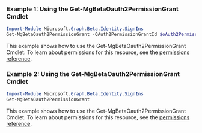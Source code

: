 ### Example 1: Using the Get-MgBetaOauth2PermissionGrant Cmdlet
```powershell
Import-Module Microsoft.Graph.Beta.Identity.SignIns
Get-MgBetaOauth2PermissionGrant -OAuth2PermissionGrantId $oAuth2PermissionGrantId
```
This example shows how to use the Get-MgBetaOauth2PermissionGrant Cmdlet.
To learn about permissions for this resource, see the [permissions reference](/graph/permissions-reference).
### Example 2: Using the Get-MgBetaOauth2PermissionGrant Cmdlet
```powershell
Import-Module Microsoft.Graph.Beta.Identity.SignIns
Get-MgBetaOauth2PermissionGrant
```
This example shows how to use the Get-MgBetaOauth2PermissionGrant Cmdlet.
To learn about permissions for this resource, see the [permissions reference](/graph/permissions-reference).
